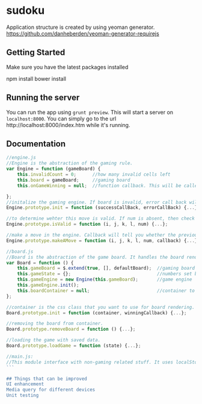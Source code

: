 # sudoku

Application structure is created by using yeoman generator. https://github.com/danheberden/yeoman-generator-requirejs


## Getting Started

Make sure you have the latest packages installed

npm install
bower install

## Running the server

You can run the app using `grunt preview`. This will start a
server on `localhost:8000`. You can simply go to the url 
http://localhost:8000/index.htm while it's running.

## Documentation

````javascript
//engine.js
//Engine is the abstraction of the gaming rule.
var Engine = function (gameBoard) {
    this.invalidCount = 0;      //how many invalid cells left
    this.board = gameBoard;     //gaming board
    this.onGameWinning = null;  //function callback. This will be called if game is won.

};
//initalize the gaming engine. If board is invalid, error call back will be called.
Engine.prototype.init = function (successCallBack, errorCallBack) {...};

//to determine wehter this move is valid. If num is absent, then check if the existing number in the cell is valid.
Engine.prototype.isValid = function (i, j, k, l, num) {...};

//make a move in the engine. Callback will tell you whether the previous number in the cell is valid and whether current number is valid.
Engine.prototype.makeAMove = function (i, j, k, l, num, callback) {...};

//board.js
//Board is the abstraction of the game board. It handles the board rendering and game state.
var Board = function () {
    this.gameBoard = $.extend(true, [], defaultBoard);  //gaming board
    this.gameState = {};                                //numbers set by player
    this.gameEngine = new Engine(this.gameBoard);       //game engine
    this.gameEngine.init();
    this.boardContainer = null;                         //container to use for rendering
};

//container is the css class that you want to use for board rendering. winning callback is a callback function which will be triggered if the game is won.
Board.prototype.init = function (container, winningCallback) {...};

//removing the board from container.
Board.prototype.removeBoard = function () {...};

//loading the game with saved data.
Board.prototype.loadGame = function (state) {...};

//main.js:
//This module interface with non-gaming related stuff. It uses localStorage to store the user states. It can be extended by sending data to server.
```

## Things that can be improved
UI enhancement
Media query for different devices
Unit testing